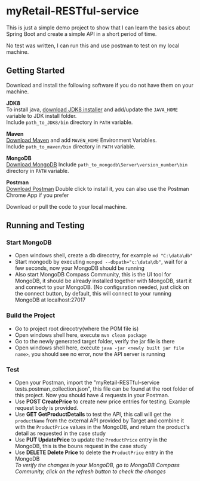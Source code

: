 # myRetail-RESTful-service
This is just a simple demo project to show that I can learn the basics about Spring Boot and create a simple API in a short period of time.

No test was written, I can run this and use postman to test on my local machine.

## Getting Started
Download and install the following software if you do not have them on your machine.

**JDK8**  
To install java, [download JDK8 installer](https://www.oracle.com/java/technologies/javase-jdk8-downloads.html) and add/update the `JAVA_HOME` variable to JDK install folder.  
Include `path_to_JDK8/bin` directory in `PATH` variable.

**Maven**  
[Download Maven](https://maven.apache.org/download.cgi) and add `MAVEN_HOME` Environment Variables.  
Include `path_to_maven/bin` directory in `PATH` variable.  

**MongoDB**  
[Download MongoDB](https://www.mongodb.com/download-center/community)
Include `path_to_mongodb\Server\version_number\bin` directory in `PATH` variable.  

**Postman**  
[Download Postman](https://www.postman.com)
Double click to install it, you can also use the Postman Chrome App if you prefer

Download or pull the code to your local machine.

## Running and Testing

### Start MongoDB
* Open windows shell, create a db direcotry, for example `md "C:\data\db"`
* Start mongodb by executing `mongod --dbpath="c:\data\db"`, wait for a few seconds, now your MongoDB should be running
* Also start MongoDB Compass Community, this is the UI tool for MongoDB, it should be already installed together with MongoDB, start it and connect to your MongoDB. (No configuration needed, just click on the connect button, by default, this will connect to your running MongoDB at localhost:27017

### Build the Project
* Go to project root direcotry(where the POM file is)
* Open windows shell here, execute `mvn clean package`
* Go to the newly generated target folder, verify the jar file is there
* Open windows shell here, execute `java -jar <newly built jar file name>`, you should see no error, now the API server is running

### Test
* Open your Postman, import the "myRetail-RESTful-service tests.postman_collection.json", this file can be found at the root folder of this project. Now you should have 4 requests in your Postman.
* Use **POST CreatePrice** to create new price entries for testing. Example request body is provided.
* Use **GET GetProductDetails** to test the API, this call will get the `productName` from the external API provided by Target and combine it with the `ProductPrice` values in the MongoDB, and return the product's detail as requested in the case study
* Use **PUT UpdatePrice** to update the `ProductPrice` entry in the MongoDB, this is the bouns request in the case study
* Use **DELETE Delete Price** to delete the `ProductPrice` entry in the MongoDB  
*To verify the changes in your MongoDB, go to MongoDB Compass Community, click on the refresh button to check the changes*
